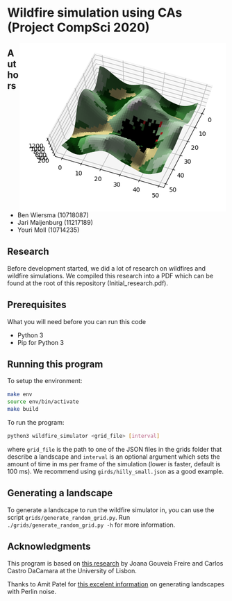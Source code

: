 # Wildfire simulation using CAs (Project CompSci 2020)

<img src="images/hills_raging.png" align="right"></img>

## Authors

* Ben Wiersma (10718087)
* Jari Maijenburg (11217189)
* Youri Moll (10714235)

## Research

Before development started, we did a lot of research on wildfires and wildfire simulations. We compiled this research into a PDF which can be found at the root of this repository (Initial\_research.pdf).

## Prerequisites

What you will need before you can run this code
- Python 3
- Pip for Python 3

## Running this program

To setup the environment:
```bash
make env
source env/bin/activate
make build
```

To run the program:
```bash
python3 wildfire_simulator <grid_file> [interval]
```

where `grid_file` is the path to one of the JSON files in the grids folder that describe a landscape and `interval` is an optional argument which sets the amount of time in ms per frame of the simulation (lower is faster, default is 100 ms). We recommend using `girds/hilly_small.json` as a good example.

## Generating a landscape

To generate a landscape to run the wildfire simulator in, you can use the script `grids/generate_random_grid.py`. Run `./grids/generate_random_grid.py -h` for more information.

## Acknowledgments

This program is based on [this research](https://www.nat-hazards-earth-syst-sci.net/19/169/2019/) by Joana Gouveia Freire and Carlos Castro DaCamara at the University of Lisbon.

Thanks to Amit Patel for [this excelent information](https://www.redblobgames.com/maps/terrain-from-noise/) on generating landscapes with Perlin noise.
